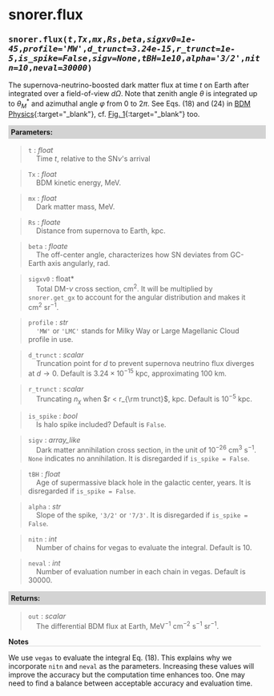 <script>
window.MathJax = {
  tex: {
    tags: "ams"  // Auto-numbering, AMS based
  }
};
</script>

<style>
.mono {
    font-family: monospace;
}
</style>


# snorer.flux


###  <span class="mono">snorer.flux(*t*,*Tx*,*mx*,*Rs*,*beta*,*sigxv0=1e-45*,*profile='MW'*,*d_trunct=3.24e-15*,*r_trunct=1e-5*,*is_spike=False*,*sigv=None*,*tBH=1e10*,*alpha='3/2'*,*nitn=10*,*neval=30000*)</span>

The supernova-neutrino-boosted dark matter flux at time $t$ on Earth after integrated over
a field-of-view $d\Omega$. Note that zenith angle $\theta$ is integrated up to $\theta^*_M$ and azimuthal angle $\varphi$ from $0$ to $2\pi$.
See Eqs. (18) and (24) in [BDM Physics](../../manual/overview.md#snnu-bdm-flux){:target="_blank"}, cf. [Fig. 1](../../manual/overview.md#snv_scheme){:target="_blank"} too.
**<div style="background-color: lightgrey; padding: 5px; width: 100%;">Parameters:</div>**

> `t` : *float* <br>&nbsp;&nbsp;&nbsp;&nbsp;Time $t$, relative to the SN$\nu$'s arrival

> `Tx` : *float* <br>&nbsp;&nbsp;&nbsp;&nbsp;BDM kinetic energy, MeV.

> `mx` : *float* <br>&nbsp;&nbsp;&nbsp;&nbsp;Dark matter mass, MeV.

> `Rs` : *floate* <br>&nbsp;&nbsp;&nbsp;&nbsp;Distance from supernova to Earth, kpc.

> `beta` : *floate* <br>&nbsp;&nbsp;&nbsp;&nbsp;The off-center angle, characterizes how SN deviates from GC-Earth axis angularly, rad.

> `sigxv0` : float* <br>&nbsp;&nbsp;&nbsp;&nbsp;Total DM-$\nu$ cross section, cm<sup>2</sup>. It will be multiplied by `snorer.get_gx` to account for the angular distribution and makes it cm<sup>2</sup> sr<sup>−1</sup>.

> `profile` : *str* <br>&nbsp;&nbsp;&nbsp;&nbsp;`'MW'` or `'LMC'` stands for Milky Way or Large Magellanic Cloud profile in use.

> `d_trunct` : *scalar* <br>&nbsp;&nbsp;&nbsp;&nbsp;Truncation point for $d$ to prevent supernova neutrino flux diverges at $d\to 0$. Default is $3.24\times10^{-15}$ kpc, approximating 100 km.

> `r_trunct` : *scalar* <br>&nbsp;&nbsp;&nbsp;&nbsp;Truncating $n_\chi$ when $r < r_{\rm trunct}$, kpc. Default is $10^{-5}$ kpc.

> `is_spike` : *bool* <br>&nbsp;&nbsp;&nbsp;&nbsp;Is halo spike included? Default is `False`.

> `sigv` : *array_like* <br>&nbsp;&nbsp;&nbsp;&nbsp;Dark matter annihilation cross section, in the unit of $10^{-26}$ cm<sup>3</sup> s<sup>−1</sup>. `None` indicates no annihilation. It is disregarded if `is_spike = False`.

> `tBH` : *float* <br>&nbsp;&nbsp;&nbsp;&nbsp;Age of supermassive black hole in the galactic center, years. It is disregarded if `is_spike = False`.

> `alpha` : *str* <br>&nbsp;&nbsp;&nbsp;&nbsp;Slope of the spike, `'3/2'` or `'7/3'`. It is disregarded if `is_spike = False`.

> `nitn` : *int* <br>&nbsp;&nbsp;&nbsp;&nbsp;Number of chains for vegas to evaluate the integral. Default is 10.

> `neval` : *int* <br>&nbsp;&nbsp;&nbsp;&nbsp;Number of evaluation number in each chain in vegas. Default is 30000.


**<div style="background-color: lightgrey; padding: 5px; width: 100%;">Returns:</div>**

> `out` : *scalar* <br>&nbsp;&nbsp;&nbsp;&nbsp;The differential BDM flux at Earth, MeV<sup>−1</sup> cm<sup>−2</sup> s<sup>−1</sup> sr<sup>−1</sup>.

**<div style="border-bottom: 1px solid lightgray; width: 100%;">Notes</div>**

We use `vegas` to evaluate the integral Eq. (18). This explains why we incorporate `nitn` and `neval` as the parameters. Increasing these values will improve the accuracy but the computation time enhances too.
One may need to find a balance between acceptable accuracy and evaluation time.